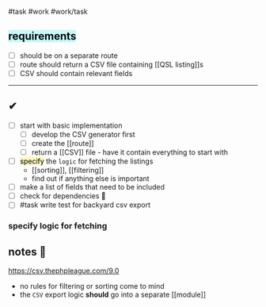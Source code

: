 #task #work #work/task

## <mark style="background: #ABF7F7A6;">requirements</mark>
- [ ] should be on a separate route
- [ ] route should return a CSV file containing [[QSL listing]]s
- [ ] CSV should contain relevant fields
---
## ✔
- [ ] start with basic implementation
	- [ ] develop the CSV generator first
	- [ ] create the [[route]]
	- [ ] return a [[CSV]] file - have it contain everything to start with
- [ ] <mark style="background: #FFF3A3A6;">specify</mark> the `logic` for fetching the listings
	- [[sorting]], [[filtering]]
	- find out if anything else is important
- [ ] make a list of fields that need to be included
- [ ] check for dependencies 🔽
- [ ] #task write test for backyard csv export 

### specify logic for fetching

## notes 📔
https://csv.thephpleague.com/9.0
- no rules for filtering or sorting come to mind
- the `CSV` export logic **should** go into a separate [[module]]

